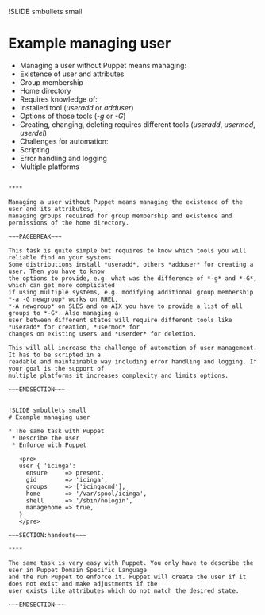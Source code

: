 !SLIDE smbullets small
# Example managing user

* Managing a user without Puppet means managing:
 * Existence of user and attributes
 * Group membership
 * Home directory 
* Requires knowledge of:
 * Installed tool (*useradd* or *adduser*)
 * Options of those tools (*-g* or *-G*)
 * Creating, changing, deleting requires different tools (*useradd*, *usermod*, *userdel*)
* Challenges for automation:
 * Scripting
 * Error handling and logging
 * Multiple platforms

~~~SECTION:handouts~~~

****

Managing a user without Puppet means managing the existence of the user and its attributes,
managing groups required for group membership and existence and permissions of the home directory.

~~~PAGEBREAK~~~

This task is quite simple but requires to know which tools you will reliable find on your systems.
Some distributions install *useradd*, others *adduser* for creating a user. Then you have to know
the options to provide, e.g. what was the difference of *-g* and *-G*, which can get more complicated
if using multiple systems, e.g. modifying additional group membership *-a -G newgroup* works on RHEL,
*-A newgroup* on SLES and on AIX you have to provide a list of all groups to *-G*. Also managing a
user between different states will require different tools like *useradd* for creation, *usermod* for
changes on existing users and *userder* for deletion.

This will all increase the challenge of automation of user management. It has to be scripted in a
readable and maintainable way including error handling and logging. If your goal is the support of
multiple platforms it increases complexity and limits options.

~~~ENDSECTION~~~


!SLIDE smbullets small
# Example managing user

* The same task with Puppet
 * Describe the user
 * Enforce with Puppet

   <pre>
   user { 'icinga':
     ensure     => present,
     gid        => 'icinga',
     groups     => ['icingacmd'],
     home       => '/var/spool/icinga',
     shell      => '/sbin/nologin',
     managehome => true,
   }
   </pre>

~~~SECTION:handouts~~~

****

The same task is very easy with Puppet. You only have to describe the user in Puppet Domain Specific Language
and the run Puppet to enforce it. Puppet will create the user if it does not exist and make adjustments if the
user exists like attributes which do not match the desired state.

~~~ENDSECTION~~~
